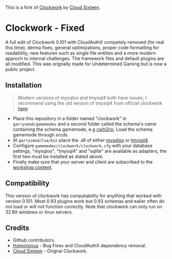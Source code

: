 This is a fork of [Clockwork](https://github.com/cloudsixteen/clockwork) by [Cloud Sixteen](https://github.com/CloudSixteen).

# Clockwork - Fixed
A full edit of Clockwork 0.101 with CloudAuthX competely removed (for real this time), derma fixes, general optimizations, proper code formatting for readability, new features such as single file entities and a more modern approch to internal challenges. The framework files and default plugins are all modified. This was orignally made for Undetermined Gaming but is now a public project.

## Installation
> Modern versions of mysqloo and tmysql4 both have issues, I recommend using the old version of tmysql4 from official clockwork [here](https://github.com/CloudSixteen/Clockwork/tree/master/upload/garrysmod/lua/bin).
- Place this repository in a folder named "clockwork" in `garrysmod/gamemodes` and a second folder called the schema's name containing the schema gamemode, e.g [cwhl2rp](https://github.com/homonovus/hl2rp). Load the schema gamemode through srcds.
- At `garrysmod/lua/bin` place the .dll of either [mysqloo](https://github.com/FredyH/MySQLOO/releases) or [tmysql4](https://github.com/SuperiorServers/gm_tmysql4/releases).
- Configure `gamemodes/clockwork/clockwork.cfg` with your database settings, "mysqloo", "tmysql4" and "sqlite" are available as adapters, the first two must be installed as stated above.
- Finally make sure that your server and client are subscribed to the [workshop content](https://steamcommunity.com/sharedfiles/filedetails/?id=2892883208).

## Compatibility
This version of clockwork has compatability for anything that worked with version 0.101. Most 0.93 plugins work but 0.93 schemas and ealier often do not load or will not function correctly. Note that clockwork can only run on 32 Bit windows or linux servers.

## Credits
- Github contributors.
- [Homonovus](https://github.com/homonovus) - Bug Fixes and CloudAuthX dependency removal.
- [Cloud Sixteen](https://github.com/CloudSixteen) - Orignal Clockwork.
